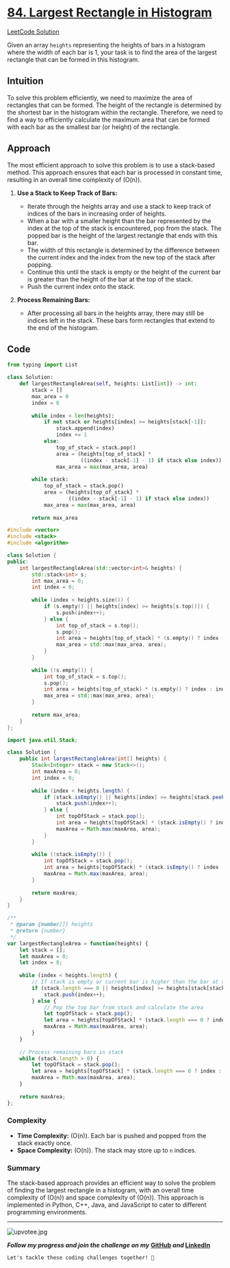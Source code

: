 # [84. Largest Rectangle in Histogram](https://leetcode.com/problems/largest-rectangle-in-histogram/description/)
[LeetCode Solution](https://leetcode.com/problems/largest-rectangle-in-histogram/solutions/5540315/best-solution-challenge-day-3-revisewitharsh)

Given an array `heights` representing the heights of bars in a histogram where the width of each bar is 1, your task is to find the area of the largest rectangle that can be formed in this histogram.

## Intuition

To solve this problem efficiently, we need to maximize the area of rectangles that can be formed. The height of the rectangle is determined by the shortest bar in the histogram within the rectangle. Therefore, we need to find a way to efficiently calculate the maximum area that can be formed with each bar as the smallest bar (or height) of the rectangle.

## Approach

The most efficient approach to solve this problem is to use a stack-based method. This approach ensures that each bar is processed in constant time, resulting in an overall time complexity of \(O(n)\).

1. **Use a Stack to Keep Track of Bars:**
   - Iterate through the heights array and use a stack to keep track of indices of the bars in increasing order of heights.
   - When a bar with a smaller height than the bar represented by the index at the top of the stack is encountered, pop from the stack. The popped bar is the height of the largest rectangle that ends with this bar.
   - The width of this rectangle is determined by the difference between the current index and the index from the new top of the stack after popping.
   - Continue this until the stack is empty or the height of the current bar is greater than the height of the bar at the top of the stack.
   - Push the current index onto the stack.

2. **Process Remaining Bars:**
   - After processing all bars in the heights array, there may still be indices left in the stack. These bars form rectangles that extend to the end of the histogram.

## Code

```python []
from typing import List

class Solution:
    def largestRectangleArea(self, heights: List[int]) -> int:
        stack = []
        max_area = 0
        index = 0
        
        while index < len(heights):
            if not stack or heights[index] >= heights[stack[-1]]:
                stack.append(index)
                index += 1
            else:
                top_of_stack = stack.pop()
                area = (heights[top_of_stack] * 
                        ((index - stack[-1] - 1) if stack else index))
                max_area = max(max_area, area)
        
        while stack:
            top_of_stack = stack.pop()
            area = (heights[top_of_stack] * 
                    ((index - stack[-1] - 1) if stack else index))
            max_area = max(max_area, area)
        
        return max_area
```

```cpp []
#include <vector>
#include <stack>
#include <algorithm>

class Solution {
public:
    int largestRectangleArea(std::vector<int>& heights) {
        std::stack<int> s;
        int max_area = 0;
        int index = 0;
        
        while (index < heights.size()) {
            if (s.empty() || heights[index] >= heights[s.top()]) {
                s.push(index++);
            } else {
                int top_of_stack = s.top();
                s.pop();
                int area = heights[top_of_stack] * (s.empty() ? index : index - s.top() - 1);
                max_area = std::max(max_area, area);
            }
        }
        
        while (!s.empty()) {
            int top_of_stack = s.top();
            s.pop();
            int area = heights[top_of_stack] * (s.empty() ? index : index - s.top() - 1);
            max_area = std::max(max_area, area);
        }
        
        return max_area;
    }
};
```

```java []
import java.util.Stack;

class Solution {
    public int largestRectangleArea(int[] heights) {
        Stack<Integer> stack = new Stack<>();
        int maxArea = 0;
        int index = 0;
        
        while (index < heights.length) {
            if (stack.isEmpty() || heights[index] >= heights[stack.peek()]) {
                stack.push(index++);
            } else {
                int topOfStack = stack.pop();
                int area = heights[topOfStack] * (stack.isEmpty() ? index : index - stack.peek() - 1);
                maxArea = Math.max(maxArea, area);
            }
        }
        
        while (!stack.isEmpty()) {
            int topOfStack = stack.pop();
            int area = heights[topOfStack] * (stack.isEmpty() ? index : index - stack.peek() - 1);
            maxArea = Math.max(maxArea, area);
        }
        
        return maxArea;
    }
}
```

```javascript []
/**
 * @param {number[]} heights
 * @return {number}
 */
var largestRectangleArea = function(heights) {
    let stack = [];
    let maxArea = 0;
    let index = 0;
    
    while (index < heights.length) {
        // If stack is empty or current bar is higher than the bar at stack's top
        if (stack.length === 0 || heights[index] >= heights[stack[stack.length - 1]]) {
            stack.push(index++);
        } else {
            // Pop the top bar from stack and calculate the area
            let topOfStack = stack.pop();
            let area = heights[topOfStack] * (stack.length === 0 ? index : index - stack[stack.length - 1] - 1);
            maxArea = Math.max(maxArea, area);
        }
    }
    
    // Process remaining bars in stack
    while (stack.length > 0) {
        let topOfStack = stack.pop();
        let area = heights[topOfStack] * (stack.length === 0 ? index : index - stack[stack.length - 1] - 1);
        maxArea = Math.max(maxArea, area);
    }
    
    return maxArea;
};

```


### Complexity

- **Time Complexity:** \(O(n)\). Each bar is pushed and popped from the stack exactly once.
- **Space Complexity:** \(O(n)\). The stack may store up to `n` indices.

### Summary

The stack-based approach provides an efficient way to solve the problem of finding the largest rectangle in a histogram, with an overall time complexity of \(O(n)\) and space complexity of \(O(n)\). This approach is implemented in Python, C++, Java, and JavaScript to cater to different programming environments.

---
![upvotee.jpg](https://assets.leetcode.com/users/images/e9ab2638-b67e-4627-b3b2-9a9a22f0846e_1674113681.4102023.jpeg)

***Follow my progress and join the challenge on my*** **[GitHub](https://github.com/nandini-gangrade/DSA-Sheet) *and* [LinkedIn](https://www.linkedin.com/feed/update/urn:li:activity:7221580562367414272/)** 

`Let's tackle these coding challenges together! 🚀`

